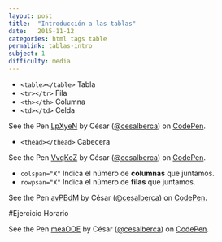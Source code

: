 ```yaml
---
layout: post
title:  "Introducción a las tablas"
date:   2015-11-12
categories: html tags table
permalink: tablas-intro
subject: 1
difficulty: media
---
```

* `<table></table>` Tabla
* `<tr></tr>` Fila
* `<th></th>` Columna
* `<td></td>` Celda

<p data-height="268" data-theme-id="20649" data-slug-hash="LpXyeN" data-default-tab="result" data-user="cesalberca" class='codepen'>See the Pen <a href='http://codepen.io/cesalberca/pen/LpXyeN/'>LpXyeN</a> by César (<a href='http://codepen.io/cesalberca'>@cesalberca</a>) on <a href='http://codepen.io'>CodePen</a>.</p>
<script async src="//assets.codepen.io/assets/embed/ei.js"></script>

* `<thead></thead>` Cabecera

<p data-height="268" data-theme-id="20649" data-slug-hash="VvqKoZ" data-default-tab="result" data-user="cesalberca" class='codepen'>See the Pen <a href='http://codepen.io/cesalberca/pen/VvqKoZ/'>VvqKoZ</a> by César (<a href='http://codepen.io/cesalberca'>@cesalberca</a>) on <a href='http://codepen.io'>CodePen</a>.</p>
<script async src="//assets.codepen.io/assets/embed/ei.js"></script>

* `colspan="X"` Indica el número de __columnas__ que juntamos.
* `rowpsan="X"` Indica el número de __filas__ que juntamos.

<p data-height="268" data-theme-id="20649" data-slug-hash="avPBdM" data-default-tab="result" data-user="cesalberca" class='codepen'>See the Pen <a href='http://codepen.io/cesalberca/pen/avPBdM/'>avPBdM</a> by César (<a href='http://codepen.io/cesalberca'>@cesalberca</a>) on <a href='http://codepen.io'>CodePen</a>.</p>
<script async src="//assets.codepen.io/assets/embed/ei.js"></script>

#Ejercicio Horario

<p data-height="268" data-theme-id="20649" data-slug-hash="meaOOE" data-default-tab="result" data-user="cesalberca" class='codepen'>See the Pen <a href='http://codepen.io/cesalberca/pen/meaOOE/'>meaOOE</a> by César (<a href='http://codepen.io/cesalberca'>@cesalberca</a>) on <a href='http://codepen.io'>CodePen</a>.</p>
<script async src="//assets.codepen.io/assets/embed/ei.js"></script>
